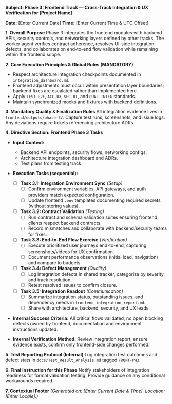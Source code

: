 **Subject: Phase 3: Frontend Track — Cross-Track Integration & UX Verification for [Project Name]**

**Date:** [Enter Current Date]
**Time:** [Enter Current Time & UTC Offset]

**1. Overall Purpose**
Phase 3 integrates the frontend modules with backend APIs, security controls, and networking layers defined by other tracks. The worker agent verifies contract adherence, resolves UI-side integration defects, and collaborates on end-to-end flow validation while remaining within the frontend scope.

**2. Core Execution Principles & Global Rules (MANDATORY)**
* Respect architecture integration checkpoints documented in `integration_dashboard.md`.
* Frontend adjustments must occur within presentation layer boundaries; backend fixes are escalated rather than implemented here.
* Apply `TEST-E2E`, `ACC-UX`, `SEC-UI`, and `QUAL-INTEG` standards.
* Maintain synchronized mocks and fixtures with backend definitions.

**3. Mandatory Quality & Finalization Rules**
All integration evidence lives in `frontend/outputs/phase-3/`. Capture test runs, screenshots, and issue logs. Any deviations require tickets referencing architecture ADRs.

**4. Directive Section: Frontend Phase 3 Tasks**
* **Input Context:**
    * Backend API endpoints, security flows, networking configs.
    * Architecture integration dashboard and ADRs.
    * Test plans from testing track.

* **Execution Tasks (sequential):**
    - [ ] **Task 3.1: Integration Environment Sync** *(Setup)*
        - [ ] Confirm environment variables, API gateways, and auth providers match expected configuration.
        - [ ] Update frontend `.env` templates documenting required secrets (without storing values).
    - [ ] **Task 3.2: Contract Validation** *(Testing)*
        - [ ] Run contract and schema validation suites ensuring frontend clients respect backend contracts.
        - [ ] Record mismatches and collaborate with backend/security teams for fixes.
    - [ ] **Task 3.3: End-to-End Flow Exercise** *(Verification)*
        - [ ] Execute prioritized user journeys end-to-end, capturing screenshots/videos for UX confirmation.
        - [ ] Document performance observations (initial load, navigation) and compare to budgets.
    - [ ] **Task 3.4: Defect Management** *(Quality)*
        - [ ] Log integration defects in shared tracker, categorize by severity, and track resolution.
        - [ ] Retest resolved issues to confirm closure.
    - [ ] **Task 3.5: Integration Readout** *(Communication)*
        - [ ] Summarize integration status, outstanding issues, and dependency needs in `frontend_integration_report.md`.
        - [ ] Share with architecture, backend, security, and UX leads.

* **Internal Success Criteria:** All critical flows validated, no open blocking defects owned by frontend, documentation and environment instructions updated.
* **Internal Verification Method:** Review integration report, ensure evidence exists, confirm only frontend-side changes performed.

**5. Test Reporting Protocol (Internal)**
Log integration test outcomes and defect stats in `docs/Test_Result_Analysis.md` tagged `FRONT-PH3`.

**6. Final Instruction for this Phase**
Notify stakeholders of integration readiness for formal validation testing. Provide guidance on any conditional workarounds required.

**7. Contextual Footer**
*(Generated on: [Enter Current Date & Time]. Location: [Enter Locale].)*
